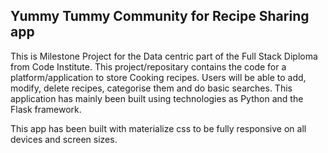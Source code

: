 ## Yummy Tummy Community for Recipe Sharing app

This is Milestone Project for the Data centric part of the Full Stack Diploma from Code Institute. 
This project/repositary contains the code for a platform/application to store Cooking recipes. Users will be able to add, modify, delete recipes, categorise them and do basic searches. This application has mainly been built using technologies as Python and the Flask framework.

This app has been built with materialize css to be fully responsive on all devices and screen sizes. 
